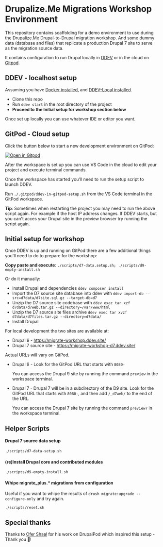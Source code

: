 # Drupalize.Me Migrations Workshop Environment

This repository contains scaffolding for a demo environment to use during the Drupalize.Me Drupal-to-Drupal migration workshop. And some dummy data (database and files) that replicate a production Drupal 7 site to serve as the migration source data.

It contains configuration to run Drupal locally in [DDEV](https://github.com/drud/ddev) or in the cloud on [Gitpod](https://www.gitpod.io/).

## DDEV - localhost setup

Assuming you have [Docker installed](https://ddev.readthedocs.io/en/stable/users/docker_installation/), and [DDEV-Local installed](https://ddev.readthedocs.io/en/stable/#installation).

- Clone this repo
- Run `ddev start` in the root directory of the project
- **Proceed to the Initial setup for workshop section below**

Once set up locally you can use whatever IDE or editor you want.

## GitPod - Cloud setup

Click the button below to start a new development environment on GitPod:

[![Open in Gitpod](https://gitpod.io/button/open-in-gitpod.svg)](https://gitpod.io/#https://github.com/DrupalizeMe/migration-workshop-demo-site)

After the workspace is set up you can use VS Code in the cloud to edit your project and execute terminal commands.

Once the workspace has started you'll need to run the setup script to launch DDEV.

Run `./.gitpod/ddev-in-gitpod-setup.sh` from the VS Code terminal in the GitPod workspace.

**Tip**: Sometimes when restarting the project you may need to run the above script again. For example if the host IP address changes. If DDEV starts, but you can't acces your Drupal site in the preview browser try running the script again.

## Initial setup for workshop

Once DDEV is up and running on GitPod there are a few additional things you'll need to do to prepare for the workshop:

**Copy paste and execute**: `./scripts/d7-data.setup.sh; ./scripts/d9-empty-install.sh`

Or do it manually:

- Install Drupal and dependencies `ddev composer install`
- Import the D7 source site database into ddev with `ddev import-db --src=d7data/d7site.sql.gz --target-db=d7`
- Unzip the D7 source site codebase with `ddev exec tar xzf d7data/d7web.tar.gz --directory=/var/www/html`
- Unzip the D7 source site files archive `ddev exec tar xvzf d7data/d7files.tar.gz --directory=d7data/`
- Install Drupal

For local development the two sites are available at:

- Drupal 9 - https://migrate-workshop.ddev.site/
- Drupal 7 source site - https://migrate-workshop-d7.ddev.site/

Actual URLs will vary on GitPod.

- Drupal 9 - Look for the GitPod URL that starts with `8080-`

  You can access the Drupal 9 site by running the command `preview` in the workspace terminal.

- Drupal 7 - Drupal 7 will be in a subdirectory of the D9 site. Look for the GitPod URL that starts with `8080-`, and then add `/_d7web/` to the end of the URL.

  You can access the Drupal 7 site by running the command `preview7` in the workspace terminal.

## Helper Scripts

#### Drupal 7 source data setup

```shell
./scripts/d7-data-setup.sh
```

#### (re)Install Drupal core and contributed modules

```shell
./scripts/d9-empty-install.sh
```

#### Whipe migrate_plus.* migrations from configuration

Useful if you want to whipe the results of `drush migrate:upgrade --configure-only` and try again.

```shell
./scripts/reset.sh
```

## Special thanks

Thanks to [Ofer Shaal](https://github.com/shaal) for his work on DrupalPod which inspired this setup - Thank you 🙏!
